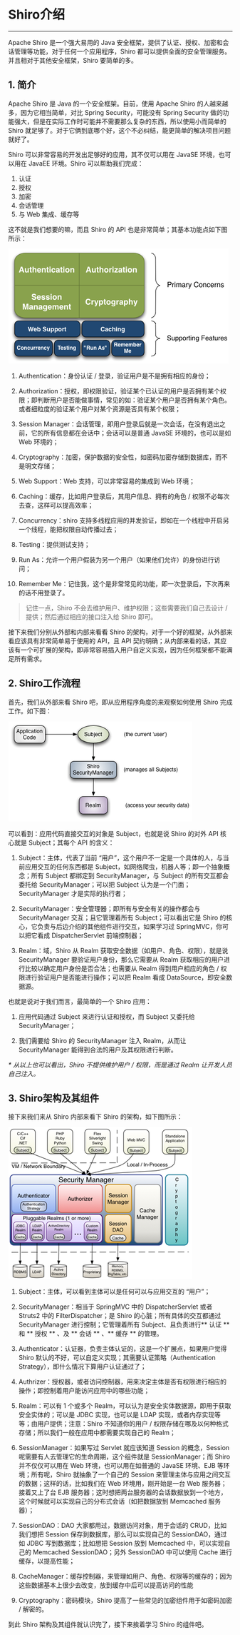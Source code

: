 # Shiro介绍

---

Apache Shiro 是一个强大易用的 Java 安全框架，提供了认证、授权、加密和会话管理等功能，对于任何一个应用程序，Shiro 都可以提供全面的安全管理服务。并且相对于其他安全框架，Shiro 要简单的多。

## 1. 简介

Apache Shiro 是 Java 的一个安全框架。目前，使用 Apache Shiro 的人越来越多，因为它相当简单，对比 Spring Security，可能没有 Spring Security 做的功能强大，但是在实际工作时可能并不需要那么复杂的东西，所以使用小而简单的 Shiro 就足够了。对于它俩到底哪个好，这个不必纠结，能更简单的解决项目问题就好了。

Shiro 可以非常容易的开发出足够好的应用，其不仅可以用在 JavaSE 环境，也可以用在 JavaEE 环境。Shiro 可以帮助我们完成：  
1. 认证   
2. 授权  
3. 加密  
4. 会话管理  
5. 与 Web 集成、缓存等

这不就是我们想要的嘛，而且 Shiro 的 API 也是非常简单；其基本功能点如下图所示：

![Shiro功能点](img/1.png "Shiro功能点")  
1. Authentication：身份认证 / 登录，验证用户是不是拥有相应的身份；

1. Authorization：授权，即权限验证，验证某个已认证的用户是否拥有某个权限；即判断用户是否能做事情，常见的如：验证某个用户是否拥有某个角色。或者细粒度的验证某个用户对某个资源是否具有某个权限；

2. Session Manager：会话管理，即用户登录后就是一次会话，在没有退出之前，它的所有信息都在会话中；会话可以是普通 JavaSE 环境的，也可以是如 Web 环境的；

3. Cryptography：加密，保护数据的安全性，如密码加密存储到数据库，而不是明文存储；

4. Web Support：Web 支持，可以非常容易的集成到 Web 环境；

5. Caching：缓存，比如用户登录后，其用户信息、拥有的角色 / 权限不必每次去查，这样可以提高效率；

6. Concurrency：shiro 支持多线程应用的并发验证，即如在一个线程中开启另一个线程，能把权限自动传播过去；

7. Testing：提供测试支持；

8. Run As：允许一个用户假装为另一个用户（如果他们允许）的身份进行访问；

9. Remember Me：记住我，这个是非常常见的功能，即一次登录后，下次再来的话不用登录了。

> 记住一点，Shiro 不会去维护用户、维护权限；这些需要我们自己去设计 / 提供；然后通过相应的接口注入给 Shiro 即可。

接下来我们分别从外部和内部来看看 Shiro 的架构，对于一个好的框架，从外部来看应该具有非常简单易于使用的 API，且 API 契约明确；从内部来看的话，其应该有一个可扩展的架构，即非常容易插入用户自定义实现，因为任何框架都不能满足所有需求。

## 2. Shiro工作流程

首先，我们从外部来看 Shiro 吧，即从应用程序角度的来观察如何使用 Shiro 完成工作。如下图：

![](img/2.png)

可以看到：应用代码直接交互的对象是 Subject，也就是说 Shiro 的对外 API 核心就是 Subject；其每个 API 的含义：

1. Subject：主体，代表了当前 “用户”，这个用户不一定是一个具体的人，与当前应用交互的任何东西都是 Subject，如网络爬虫，机器人等；即一个抽象概念；所有 Subject 都绑定到 SecurityManager，与 Subject 的所有交互都会委托给 SecurityManager；可以把 Subject 认为是一个门面；SecurityManager 才是实际的执行者；

2. SecurityManager：安全管理器；即所有与安全有关的操作都会与 SecurityManager 交互；且它管理着所有 Subject；可以看出它是 Shiro 的核心，它负责与后边介绍的其他组件进行交互，如果学习过 SpringMVC，你可以把它看成 DispatcherServlet 前端控制器；

3. Realm：域，Shiro 从 Realm 获取安全数据（如用户、角色、权限），就是说 SecurityManager 要验证用户身份，那么它需要从 Realm 获取相应的用户进行比较以确定用户身份是否合法；也需要从 Realm 得到用户相应的角色 / 权限进行验证用户是否能进行操作；可以把 Realm 看成 DataSource，即安全数据源。

也就是说对于我们而言，最简单的一个 Shiro 应用：

1. 应用代码通过 Subject 来进行认证和授权，而 Subject 又委托给 SecurityManager；

2. 我们需要给 Shiro 的 SecurityManager 注入 Realm，从而让 SecurityManager 能得到合法的用户及其权限进行判断。

_\* 从以上也可以看出，Shiro 不提供维护用户 / 权限，而是通过 Realm 让开发人员自己注入。_

## 3. Shiro架构及其组件

接下来我们来从 Shiro 内部来看下 Shiro 的架构，如下图所示：

![](img/3.png)

1. Subject：主体，可以看到主体可以是任何可以与应用交互的 “用户”；

2. SecurityManager：相当于 SpringMVC 中的 DispatcherServlet 或者 Struts2 中的 FilterDispatcher；是 Shiro 的心脏；所有具体的交互都通过 SecurityManager 进行控制；它管理着所有 Subject、且负责进行** 认证 ** 和 ** 授权 ** 、及 ** 会话 ** 、** 缓存 ** 的管理。

3. Authenticator：认证器，负责主体认证的，这是一个扩展点，如果用户觉得 Shiro 默认的不好，可以自定义实现；其需要认证策略（Authentication Strategy），即什么情况下算用户认证通过了；

4. Authrizer：授权器，或者访问控制器，用来决定主体是否有权限进行相应的操作；即控制着用户能访问应用中的哪些功能；

5. Realm：可以有 1 个或多个 Realm，可以认为是安全实体数据源，即用于获取安全实体的；可以是 JDBC 实现，也可以是 LDAP 实现，或者内存实现等等；由用户提供；注意：Shiro 不知道你的用户 / 权限存储在哪及以何种格式存储；所以我们一般在应用中都需要实现自己的 Realm；

6. SessionManager：如果写过 Servlet 就应该知道 Session 的概念，Session 呢需要有人去管理它的生命周期，这个组件就是 SessionManager；而 Shiro 并不仅仅可以用在 Web 环境，也可以用在如普通的 JavaSE 环境、EJB 等环境；所有呢，Shiro 就抽象了一个自己的 Session 来管理主体与应用之间交互的数据；这样的话，比如我们在 Web 环境用，刚开始是一台 Web 服务器；接着又上了台 EJB 服务器；这时想把两台服务器的会话数据放到一个地方，这个时候就可以实现自己的分布式会话（如把数据放到 Memcached 服务器）；

7. SessionDAO：DAO 大家都用过，数据访问对象，用于会话的 CRUD，比如我们想把 Session 保存到数据库，那么可以实现自己的 SessionDAO，通过如 JDBC 写到数据库；比如想把 Session 放到 Memcached 中，可以实现自己的 Memcached SessionDAO；另外 SessionDAO 中可以使用 Cache 进行缓存，以提高性能；

8. CacheManager：缓存控制器，来管理如用户、角色、权限等的缓存的；因为这些数据基本上很少去改变，放到缓存中后可以提高访问的性能

9. Cryptography：密码模块，Shiro 提高了一些常见的加密组件用于如密码加密 / 解密的。

到此 Shiro 架构及其组件就认识完了，接下来挨着学习 Shiro 的组件吧。

